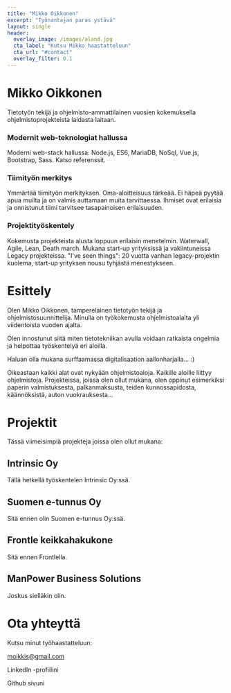 ```yaml
---
title: "Mikko Oikkonen"
excerpt: "Työnantajan paras ystävä"
layout: single
header:
  overlay_image: /images/aland.jpg
  cta_label: "Kutsu Mikko haastatteluun"
  cta_url: "#contact"
  overlay_filter: 0.1
---
```


# Mikko Oikkonen

Tietotyön tekijä ja ohjelmisto-ammattilainen vuosien kokemuksella ohjelmistoprojekteista laidasta laitaan.

### Modernit web-teknologiat hallussa

Moderni web-stack hallussa: Node.js, ES6, MariaDB, NoSql, Vue.js, Bootstrap, Sass. Katso referenssit.

### Tiimityön merkitys

Ymmärtää tiimityön merkityksen. Oma-aloitteisuus tärkeää. Ei häpeä pyytää apua muilta ja on valmis auttamaan muita tarvittaessa. Ihmiset ovat erilaisia ja onnistunut tiimi tarvitsee tasapainoisen erilaisuuden.

### Projektityöskentely

Kokemusta projekteista alusta loppuun erilaisin menetelmin. Waterwall, Agile, Lean, Death march. Mukana start-up yrityksissä ja vakiintuneissa Legacy projekteissa. "I've seen things": 20 vuotta vanhan legacy-projektin kuolema, start-up yrityksen nousu tyhjästä menestykseen. 

<span id="esittely" />

# Esittely

Olen Mikko Oikkonen, tamperelainen tietotyön tekijä ja ohjelmistosuunnittelija. Minulla on työkokemusta ohjelmistoalalta yli viidentoista vuoden ajalta.

Olen innostunut siitä miten tietotekniikan avulla voidaan ratkaista ongelmia ja helpottaa työskentelyä eri aloilla.

Haluan olla mukana surffaamassa digitalisaation aallonharjalla... :)

Oikeastaan kaikki alat ovat nykyään ohjelmistoaloja. Kaikille aloille liittyy ohjelmistoja. Projekteissa, joissa olen ollut mukana, olen oppinut esimerkiksi paperin valmistuksesta, palkanmaksusta, teiden kunnossapidosta, käännöksistä, auton vuokrauksesta…

# Projektit

Tässä viimeisimpiä projekteja joissa olen ollut mukana:

## Intrinsic Oy

Tällä hetkellä työskentelen Intrinsic Oy:ssä.

## Suomen e-tunnus Oy

Sitä ennen olin Suomen e-tunnus Oy:ssä.

## Frontle keikkahakukone

Sitä ennen Frontlella.

## ManPower Business Solutions

Joskus sielläkin olin.


<div id="contact"></div>

# Ota yhteyttä

Kutsu minut työhaastatteluun:

moikkis@gmail.com


LinkedIn -profiilini

Github sivuni

